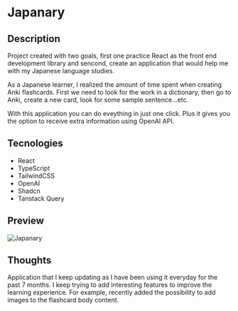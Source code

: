 # Japanary

## Description

Project created with two goals, first one practice React as the front end development library and sencond, create an application that would help me with my Japanese language studies.

As a Japanese learner, I realized the amount of time spent when creating Anki flashcards. First we need to look for the work in a dictionary, then go to Anki, create a new card, look for some sample sentence...etc.

With this application you can do eveything in just one click. Plus it gives you the option to receive extra information using OpenAI API.

## Tecnologies

- React
- TypeScript
- TailwindCSS
- OpenAI
- Shadcn
- Tanstack Query

## Preview

![Japanary](https://res.cloudinary.com/dejzrr9lt/image/upload/v1740898914/japanary_gmjs74.gif)

## Thoughts

Application that I keep updating as I have been using it everyday for the past 7 months. I keep trying to add interesting features to improve the learning experience. For example, recently added the possibility to add images to the flashcard body content.
